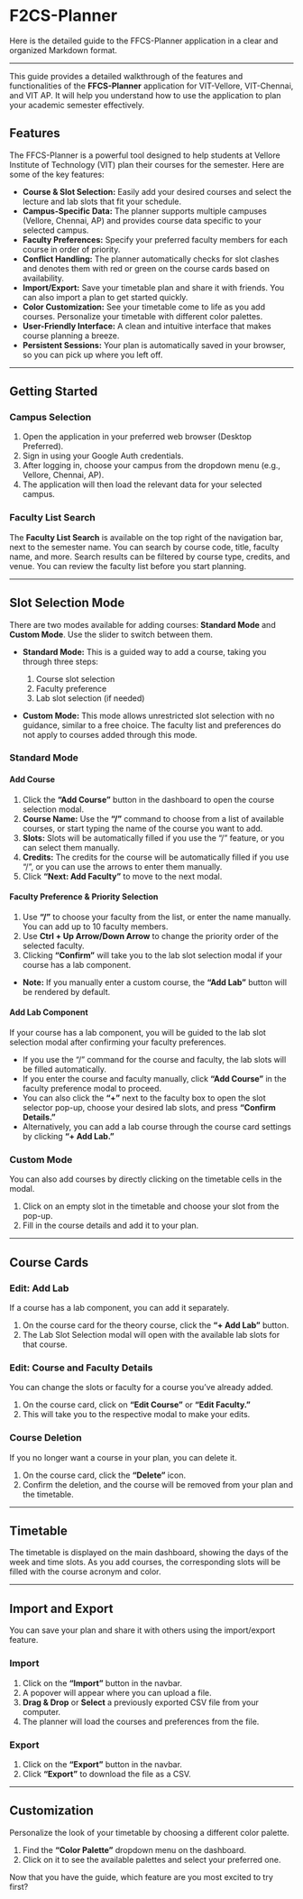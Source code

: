 # F2CS-Planner
Here is the detailed guide to the FFCS-Planner application in a clear and organized Markdown format.

---

This guide provides a detailed walkthrough of the features and functionalities of the **FFCS-Planner** application for VIT-Vellore, VIT-Chennai, and VIT AP. It will help you understand how to use the application to plan your academic semester effectively.

## **Features**

The FFCS-Planner is a powerful tool designed to help students at Vellore Institute of Technology (VIT) plan their courses for the semester. Here are some of the key features:

* **Course & Slot Selection:** Easily add your desired courses and select the lecture and lab slots that fit your schedule.
* **Campus-Specific Data:** The planner supports multiple campuses (Vellore, Chennai, AP) and provides course data specific to your selected campus.
* **Faculty Preferences:** Specify your preferred faculty members for each course in order of priority.
* **Conflict Handling:** The planner automatically checks for slot clashes and denotes them with red or green on the course cards based on availability.
* **Import/Export:** Save your timetable plan and share it with friends. You can also import a plan to get started quickly.
* **Color Customization:** See your timetable come to life as you add courses. Personalize your timetable with different color palettes.
* **User-Friendly Interface:** A clean and intuitive interface that makes course planning a breeze.
* **Persistent Sessions:** Your plan is automatically saved in your browser, so you can pick up where you left off.

---

## **Getting Started**

### **Campus Selection**

1.  Open the application in your preferred web browser (Desktop Preferred).
2.  Sign in using your Google Auth credentials.
3.  After logging in, choose your campus from the dropdown menu (e.g., Vellore, Chennai, AP).
4.  The application will then load the relevant data for your selected campus.

### **Faculty List Search**

The **Faculty List Search** is available on the top right of the navigation bar, next to the semester name. You can search by course code, title, faculty name, and more. Search results can be filtered by course type, credits, and venue. You can review the faculty list before you start planning.

---

## **Slot Selection Mode**

There are two modes available for adding courses: **Standard Mode** and **Custom Mode**. Use the slider to switch between them.

* **Standard Mode:** This is a guided way to add a course, taking you through three steps:
    1.  Course slot selection
    2.  Faculty preference
    3.  Lab slot selection (if needed)

* **Custom Mode:** This mode allows unrestricted slot selection with no guidance, similar to a free choice. The faculty list and preferences do not apply to courses added through this mode.

### **Standard Mode**

#### **Add Course**

1.  Click the **“Add Course”** button in the dashboard to open the course selection modal.
2.  **Course Name:** Use the **“/”** command to choose from a list of available courses, or start typing the name of the course you want to add.
3.  **Slots:** Slots will be automatically filled if you use the “/” feature, or you can select them manually.
4.  **Credits:** The credits for the course will be automatically filled if you use “/”, or you can use the arrows to enter them manually.
5.  Click **“Next: Add Faculty”** to move to the next modal.

#### **Faculty Preference & Priority Selection**

1.  Use **“/”** to choose your faculty from the list, or enter the name manually. You can add up to 10 faculty members.
2.  Use **Ctrl + Up Arrow/Down Arrow** to change the priority order of the selected faculty.
3.  Clicking **“Confirm”** will take you to the lab slot selection modal if your course has a lab component.

* **Note:** If you manually enter a custom course, the **“Add Lab”** button will be rendered by default.

#### **Add Lab Component**

If your course has a lab component, you will be guided to the lab slot selection modal after confirming your faculty preferences.

* If you use the “/” command for the course and faculty, the lab slots will be filled automatically.
* If you enter the course and faculty manually, click **“Add Course”** in the faculty preference modal to proceed.
* You can also click the **“+”** next to the faculty box to open the slot selector pop-up, choose your desired lab slots, and press **“Confirm Details.”**
* Alternatively, you can add a lab course through the course card settings by clicking **“+ Add Lab.”**

### **Custom Mode**

You can also add courses by directly clicking on the timetable cells in the modal.

1.  Click on an empty slot in the timetable and choose your slot from the pop-up.
2.  Fill in the course details and add it to your plan.

---

## **Course Cards**

### **Edit: Add Lab**

If a course has a lab component, you can add it separately.

1.  On the course card for the theory course, click the **“+ Add Lab”** button.
2.  The Lab Slot Selection modal will open with the available lab slots for that course.

### **Edit: Course and Faculty Details**

You can change the slots or faculty for a course you’ve already added.

1.  On the course card, click on **“Edit Course”** or **“Edit Faculty.”**
2.  This will take you to the respective modal to make your edits.

### **Course Deletion**

If you no longer want a course in your plan, you can delete it.

1.  On the course card, click the **“Delete”** icon.
2.  Confirm the deletion, and the course will be removed from your plan and the timetable.

---

## **Timetable**

The timetable is displayed on the main dashboard, showing the days of the week and time slots. As you add courses, the corresponding slots will be filled with the course acronym and color.

---

## **Import and Export**

You can save your plan and share it with others using the import/export feature.

### **Import**

1.  Click on the **“Import”** button in the navbar.
2.  A popover will appear where you can upload a file.
3.  **Drag & Drop** or **Select** a previously exported CSV file from your computer.
4.  The planner will load the courses and preferences from the file.

### **Export**

1.  Click on the **“Export”** button in the navbar.
2.  Click **“Export”** to download the file as a CSV.

---

## **Customization**

Personalize the look of your timetable by choosing a different color palette.

1.  Find the **“Color Palette”** dropdown menu on the dashboard.
2.  Click on it to see the available palettes and select your preferred one.

Now that you have the guide, which feature are you most excited to try first?

